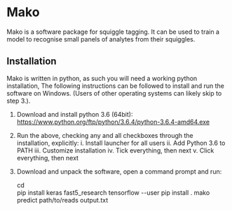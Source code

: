Mako
====

Mako is a software package for squiggle tagging. It can be used to train a
model to recognise small panels of analytes from their squiggles.

Installation
------------

Mako is written in python, as such you will need a working python installation,
The following instructions can be followed to install and run the software on
Windows. (Users of other operating systems can likely skip to step 3.). 

1. Download and install python 3.6 (64bit):
   https://www.python.org/ftp/python/3.6.4/python-3.6.4-amd64.exe
2. Run the above, checking any and all checkboxes through the installation,
   explicitly:
   i.      Install launcher for all users
   ii.      Add Python 3.6 to PATH
   iii.      Customize installation
   iv.      Tick everything, then next
   v.      Click everything, then next
3. Download and unpack the software, open a command prompt and run:

    cd <where the software is located>    
    pip install keras fast5_research tensorflow --user
    pip install .
    mako predict path/to/reads output.txt
